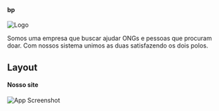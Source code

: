 #### bp  

![Logo](https://ibb.co/b1Ndrp2)


Somos uma empresa que buscar ajudar ONGs e pessoas que procuram doar.
Com nossos sistema unimos as duas satisfazendo os dois polos.


## Layout

#### Nosso site
![App Screenshot](https://ibb.co/30b29D9)
